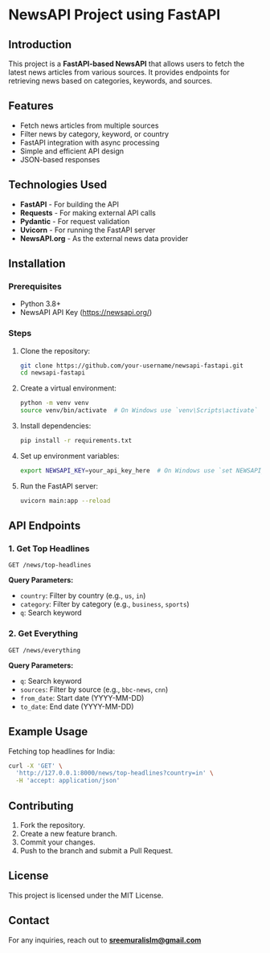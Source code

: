 # NewsAPI Project using FastAPI

## Introduction
This project is a **FastAPI-based NewsAPI** that allows users to fetch the latest news articles from various sources. It provides endpoints for retrieving news based on categories, keywords, and sources.

## Features
- Fetch news articles from multiple sources
- Filter news by category, keyword, or country
- FastAPI integration with async processing
- Simple and efficient API design
- JSON-based responses

## Technologies Used
- **FastAPI** - For building the API
- **Requests** - For making external API calls
- **Pydantic** - For request validation
- **Uvicorn** - For running the FastAPI server
- **NewsAPI.org** - As the external news data provider

## Installation

### Prerequisites
- Python 3.8+
- NewsAPI API Key (https://newsapi.org/)

### Steps
1. Clone the repository:
   ```sh
   git clone https://github.com/your-username/newsapi-fastapi.git
   cd newsapi-fastapi
   ```

2. Create a virtual environment:
   ```sh
   python -m venv venv
   source venv/bin/activate  # On Windows use `venv\Scripts\activate`
   ```

3. Install dependencies:
   ```sh
   pip install -r requirements.txt
   ```

4. Set up environment variables:
   ```sh
   export NEWSAPI_KEY=your_api_key_here  # On Windows use `set NEWSAPI_KEY=your_api_key_here`
   ```

5. Run the FastAPI server:
   ```sh
   uvicorn main:app --reload
   ```

## API Endpoints

### 1. Get Top Headlines
```http
GET /news/top-headlines
```
**Query Parameters:**
- `country`: Filter by country (e.g., `us`, `in`)
- `category`: Filter by category (e.g., `business`, `sports`)
- `q`: Search keyword

### 2. Get Everything
```http
GET /news/everything
```
**Query Parameters:**
- `q`: Search keyword
- `sources`: Filter by source (e.g., `bbc-news`, `cnn`)
- `from_date`: Start date (YYYY-MM-DD)
- `to_date`: End date (YYYY-MM-DD)

## Example Usage
Fetching top headlines for India:
```sh
curl -X 'GET' \
  'http://127.0.0.1:8000/news/top-headlines?country=in' \
  -H 'accept: application/json'
```


## Contributing
1. Fork the repository.
2. Create a new feature branch.
3. Commit your changes.
4. Push to the branch and submit a Pull Request.

## License
This project is licensed under the MIT License.

## Contact
For any inquiries, reach out to **sreemuralislm@gmail.com**

